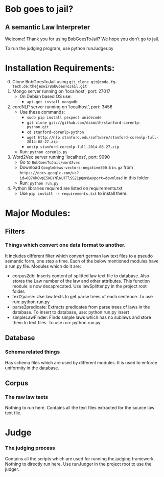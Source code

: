 # Bob goes to jail?
## A semantic Law Interpreter

Welcome! Thank you for using BobGoesToJail?
We hope you don't go to jail.

To run the judging program, use python runJudger.py


# Installation Requirements:
0. Clone BobGoesToJail using `git clone git@code.fg-tech.de:thejeswi/BobGoesToJail.git`
1. Mongo server running on 'localhost', port: 27017
    * On Debian based OS use:
        * `apt-get install mongodb`
2. coreNLP server running on 'localhost', port: 3456
    * Use these commands:
        * `sudo pip install pexpect unidecode`
        * `git clone git://github.com/dasmith/stanford-corenlp-python.git`
        * `cd stanford-corenlp-python`
        * `wget http://nlp.stanford.edu/software/stanford-corenlp-full-2014-08-27.zip`
        * `unzip stanford-corenlp-full-2014-08-27.zip`
    * Run: `python corenlp.py`
3. Word2Vec server running 'localhost', port: 9090
    * Go to `BobGoesToJail/word2vec`
    * Download `GoogleNews-vectors-negative300.bin.gz` from `https://docs.google.com/uc?id=0B7XkCwpI5KDYNlNUTTlSS21pQmM&export=download` in this folder
    * Run: `python run.py`
4. Python libraries required are listed on requirements.txt
    * Use `pip install -r requirements.txt` to install them.

# Major Modules:
## Filters
### Things which convert one data format to another.
It includes different filter which convert german law text files to a pseudo semantic form, one step a time.
Each of the below mentioned modules have a run.py file.
Modules which do it are:
* corpus2db: Inserts content pf splitted law text file to database. Also stores the Law number of the law and other attributes.
    This function module is now decaprecated. Use lawSplitter.py in the project root folder.
* text2parse: Use law texts to get parse trees of each sentence.
    To use run: python run.py
* parse2predicate: Extracts predicates from parse trees of laws in the database. To insert to database, use: python run.py insert
* simpleLawFinder: Finds simple laws which has no sublaws and store them to text files.
    To use run: python run.py

## Database
### Schema related things
Has schema files which are used by different modules. It is used to enforce uniformity in the database.

## Corpus
### The raw law texts
Nothing to run here.
Contains all the text files extracted for the source law text file.

# Judge
### The judging process
Contains all the scripts which are used for running the judging framework.
Nothing to directly run here. Use runJudger in the project root to use the judger.
